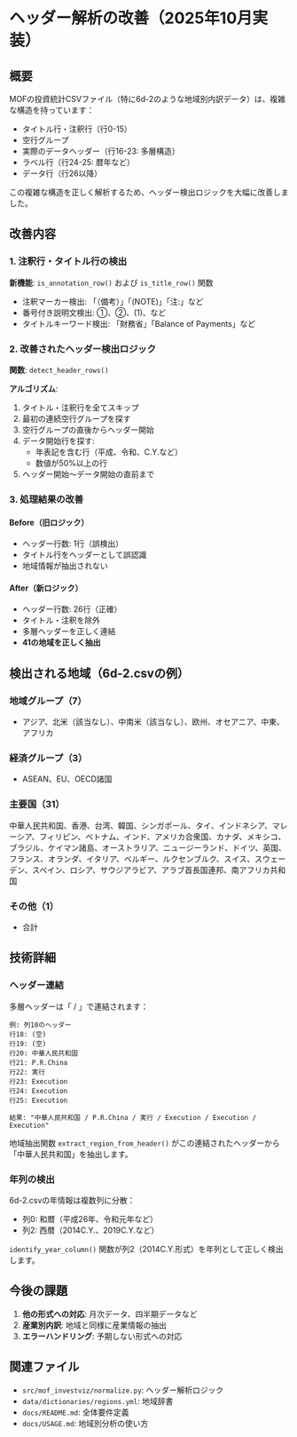 # ヘッダー解析の改善（2025年10月実装）

## 概要

MOFの投資統計CSVファイル（特に6d-2のような地域別内訳データ）は、複雑な構造を持っています：
- タイトル行・注釈行（行0-15）
- 空行グループ
- 実際のデータヘッダー（行16-23: 多層構造）
- ラベル行（行24-25: 暦年など）
- データ行（行26以降）

この複雑な構造を正しく解析するため、ヘッダー検出ロジックを大幅に改善しました。

## 改善内容

### 1. 注釈行・タイトル行の検出

**新機能**: `is_annotation_row()` および `is_title_row()` 関数

- 注釈マーカー検出: 「（備考）」「(NOTE)」「注:」など
- 番号付き説明文検出: ①、②、(1)、など
- タイトルキーワード検出: 「財務省」「Balance of Payments」など

### 2. 改善されたヘッダー検出ロジック

**関数**: `detect_header_rows()`

**アルゴリズム**:
1. タイトル・注釈行を全てスキップ
2. 最初の連続空行グループを探す
3. 空行グループの直後からヘッダー開始
4. データ開始行を探す:
   - 年表記を含む行（平成、令和、C.Y.など）
   - 数値が50%以上の行
5. ヘッダー開始〜データ開始の直前まで

### 3. 処理結果の改善

#### Before（旧ロジック）
- ヘッダー行数: 1行（誤検出）
- タイトル行をヘッダーとして誤認識
- 地域情報が抽出されない

#### After（新ロジック）
- ヘッダー行数: 26行（正確）
- タイトル・注釈を除外
- 多層ヘッダーを正しく連結
- **41の地域を正しく抽出**

## 検出される地域（6d-2.csvの例）

### 地域グループ（7）
- アジア、北米（該当なし）、中南米（該当なし）、欧州、オセアニア、中東、アフリカ

### 経済グループ（3）
- ASEAN、EU、OECD諸国

### 主要国（31）
中華人民共和国、香港、台湾、韓国、シンガポール、タイ、インドネシア、マレーシア、フィリピン、ベトナム、インド、アメリカ合衆国、カナダ、メキシコ、ブラジル、ケイマン諸島、オーストラリア、ニュージーランド、ドイツ、英国、フランス、オランダ、イタリア、ベルギー、ルクセンブルク、スイス、スウェーデン、スペイン、ロシア、サウジアラビア、アラブ首長国連邦、南アフリカ共和国

### その他（1）
- 合計

## 技術詳細

### ヘッダー連結

多層ヘッダーは「 / 」で連結されます：

```
例: 列10のヘッダー
行18: (空)
行19: (空)
行20: 中華人民共和国
行21: P.R.China
行22: 実行
行23: Execution
行24: Execution
行25: Execution

結果: "中華人民共和国 / P.R.China / 実行 / Execution / Execution / Execution"
```

地域抽出関数 `extract_region_from_header()` がこの連結されたヘッダーから「中華人民共和国」を抽出します。

### 年列の検出

6d-2.csvの年情報は複数列に分散：
- 列0: 和暦（平成26年、令和元年など）
- 列2: 西暦（2014C.Y.、2019C.Y.など）

`identify_year_column()` 関数が列2（2014C.Y.形式）を年列として正しく検出します。

## 今後の課題

1. **他の形式への対応**: 月次データ、四半期データなど
2. **産業別内訳**: 地域と同様に産業情報の抽出
3. **エラーハンドリング**: 予期しない形式への対応

## 関連ファイル

- `src/mof_investviz/normalize.py`: ヘッダー解析ロジック
- `data/dictionaries/regions.yml`: 地域辞書
- `docs/README.md`: 全体要件定義
- `docs/USAGE.md`: 地域別分析の使い方

